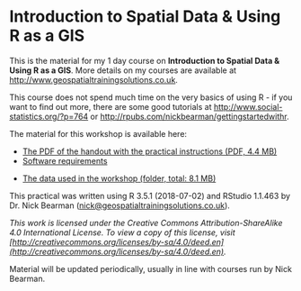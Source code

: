 # Introduction to Spatial Data & Using R as a GIS
This is the material for my 1 day course on **Introduction to Spatial Data & Using R as a GIS**. More details on my courses are available at http://www.geospatialtrainingsolutions.co.uk. 

This course does not spend much time on the very basics of using R - if you want to find out more, there are some good tutorials at http://www.social-statistics.org/?p=764 or http://rpubs.com/nickbearman/gettingstartedwithr. 

The material for this workshop is available here:  
- [The PDF of the handout with the practical instructions (PDF, 4.4 MB)](https://github.com/nickbearman/intro-r-spatial-analysis/blob/master/workbook.pdf)  
- [Software requirements](https://github.com/nickbearman/intro-r-spatial-analysis/blob/master/software-requirements.txt)  
<!-- - [The R Glossary and Helpsheet (PDF, 122 KB)](https://github.com/nickbearman/intro-r-spatial-analysis/releases/download/8.3/glossary-helpsheet.pdf) -->
- [The data used in the workshop (folder, total: 8.1 MB)](https://github.com/nickbearman/intro-r-spatial-analysis/tree/master/data)  

This practical was written using R 3.5.1 (2018-07-02) and RStudio 1.1.463 by Dr. Nick Bearman ([nick@geospatialtrainingsolutions.co.uk](mailto:nick@geospatialtrainingsolutions.co.uk)). 

*This work is licensed under the Creative Commons Attribution-ShareAlike 4.0 International License. To view a copy of this license, visit [http://creativecommons.org/licenses/by-sa/4.0/deed.en](http://creativecommons.org/licenses/by-sa/4.0/deed.en).*

Material will be updated periodically, usually in line with courses run by Nick Bearman. 
